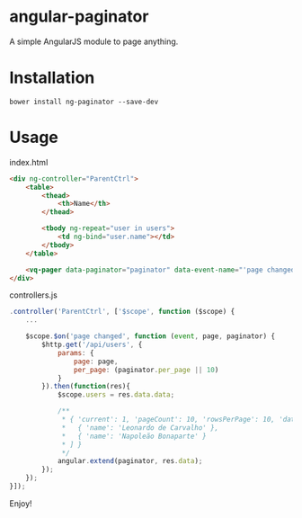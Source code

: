 angular-paginator
=================

A simple AngularJS module to page anything.

Installation
=================
```bower install ng-paginator --save-dev```

Usage
=================

index.html
```html
<div ng-controller="ParentCtrl">
	<table>
		<thead>
			<th>Name</th>
		</thead>

		<tbody ng-repeat="user in users">
			<td ng-bind="user.name"></td>
		</tbody>
	</table>

	<vq-pager data-paginator="paginator" data-event-name="'page changed'" data-current-key="'current'" data-last-key="'pageCount'"></vq-pager>
</div>
```

controllers.js
```js
.controller('ParentCtrl', ['$scope', function ($scope) {
	...

	$scope.$on('page changed', function (event, page, paginator) {
		$http.get('/api/users', {
			params: {
				page: page,
				per_page: (paginator.per_page || 10)
			}
		}).then(function(res){
			$scope.users = res.data.data;

			/**
			 * { 'current': 1, 'pageCount': 10, 'rowsPerPage': 10, 'data': [
			 *   { 'name': 'Leonardo de Carvalho' },
			 *   { 'name': 'Napoleão Bonaparte' }
			 * ] }
			 */
			angular.extend(paginator, res.data);
		});
	});
}]);
```

Enjoy!
